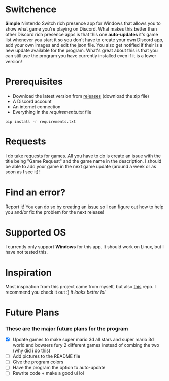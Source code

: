 # Switchence
**Simple** Nintendo Switch rich presence app for Windows that allows you to show what game you're playing on Discord. What makes this better than other Discord rich presence apps is that this one **auto-updates** it's game list whenever you start it so you don't have to create your own Discord app, add your own images and edit the json file. You also get notified if their is a new update available for the program. What's great about this is that you can still use the program you have currently installed even if it is a lower version!

# Prerequisites
* Download the latest version from [releases](https://github.com/Aethese/Switchence/releases/) (download the zip file)
* A Discord account
* An internet connection
* Everything in the *requirements.txt* file
```
pip install -r requirements.txt
```

# Requests
I do take requests for games. All you have to do is create an issue with the title being "Game Request" and the game name in the description. I should be able to add your game in the next game update (around a week or as soon as I see it)!

# Find an error?
Report it! You can do so by creating an [issue](https://github.com/Aethese/Switchence/issues/) so I can figure out how to help you and/or fix the problem for the next release!

# Supported OS
I currently only support **Windows** for this app. It should work on Linux, but I have not tested this.

# Inspiration
Most inspiration from this project came from myself, but also [this](https://github.com/Da532/NS-RPC) repo. I recommend you check  it out :) *it looks better lol*

# Future Plans
### These are the major future plans for the program
- [x] Update games to make super mario 3d all stars and super mario 3d world and bowsers fury 2 different games instead of combing the two (why did i do this)
- [ ] Add pictures to the README file
- [ ] Give the program colors
- [ ] Have the program the option to auto-update
- [ ] Rewrite code + make a good ui lol
